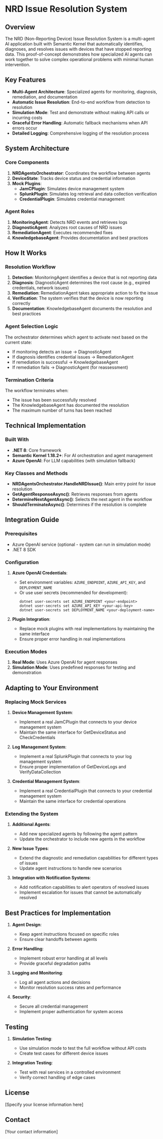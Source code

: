 # NRD Issue Resolution System

## Overview

The NRD (Non-Reporting Device) Issue Resolution System is a multi-agent AI application built with Semantic Kernel that automatically identifies, diagnoses, and resolves issues with devices that have stopped reporting data. This proof-of-concept demonstrates how specialized AI agents can work together to solve complex operational problems with minimal human intervention.

## Key Features

- **Multi-Agent Architecture**: Specialized agents for monitoring, diagnosis, remediation, and documentation
- **Automatic Issue Resolution**: End-to-end workflow from detection to resolution
- **Simulation Mode**: Test and demonstrate without making API calls or incurring costs
- **Graceful Error Handling**: Automatic fallback mechanisms when API errors occur
- **Detailed Logging**: Comprehensive logging of the resolution process

## System Architecture

### Core Components

1. **NRDAgentsOrchestrator**: Coordinates the workflow between agents
2. **DeviceState**: Tracks device status and credential information
3. **Mock Plugins**:
   - **JamCPlugin**: Simulates device management system
   - **SplunkPlugin**: Simulates log retrieval and data collection verification
   - **CredentialPlugin**: Simulates credential management

### Agent Roles

1. **MonitoringAgent**: Detects NRD events and retrieves logs
2. **DiagnosticAgent**: Analyzes root causes of NRD issues
3. **RemediationAgent**: Executes recommended fixes
4. **KnowledgebaseAgent**: Provides documentation and best practices

## How It Works

### Resolution Workflow

1. **Detection**: MonitoringAgent identifies a device that is not reporting data
2. **Diagnosis**: DiagnosticAgent determines the root cause (e.g., expired credentials, network issues)
3. **Remediation**: RemediationAgent takes appropriate action to fix the issue
4. **Verification**: The system verifies that the device is now reporting correctly
5. **Documentation**: KnowledgebaseAgent documents the resolution and best practices

### Agent Selection Logic

The orchestrator determines which agent to activate next based on the current state:
- If monitoring detects an issue → DiagnosticAgent
- If diagnosis identifies credential issues → RemediationAgent
- If remediation is successful → KnowledgebaseAgent
- If remediation fails → DiagnosticAgent (for reassessment)

### Termination Criteria

The workflow terminates when:
- The issue has been successfully resolved
- The KnowledgebaseAgent has documented the resolution
- The maximum number of turns has been reached

## Technical Implementation

### Built With

- **.NET 8**: Core framework
- **Semantic Kernel 1.18.2+**: For AI orchestration and agent management
- **Azure OpenAI**: For LLM capabilities (with simulation fallback)

### Key Classes and Methods

- **NRDAgentsOrchestrator.HandleNRDIssue()**: Main entry point for issue resolution
- **GetAgentResponseAsync()**: Retrieves responses from agents
- **DetermineNextAgentAsync()**: Selects the next agent in the workflow
- **ShouldTerminateAsync()**: Determines if the resolution is complete

## Integration Guide

### Prerequisites

- Azure OpenAI service (optional - system can run in simulation mode)
- .NET 8 SDK

### Configuration

1. **Azure OpenAI Credentials**:
   - Set environment variables: `AZURE_ENDPOINT`, `AZURE_API_KEY`, and `DEPLOYMENT_NAME`
   - Or use user secrets (recommended for development):
     ```
     dotnet user-secrets set AZURE_ENDPOINT <your-endpoint>
     dotnet user-secrets set AZURE_API_KEY <your-api-key>
     dotnet user-secrets set DEPLOYMENT_NAME <your-deployment-name>
     ```

2. **Plugin Integration**:
   - Replace mock plugins with real implementations by maintaining the same interface
   - Ensure proper error handling in real implementations

### Execution Modes

1. **Real Mode**: Uses Azure OpenAI for agent responses
2. **Simulation Mode**: Uses predefined responses for testing and demonstration

## Adapting to Your Environment

### Replacing Mock Services

1. **Device Management System**:
   - Implement a real JamCPlugin that connects to your device management system
   - Maintain the same interface for GetDeviceStatus and CheckCredentials

2. **Log Management System**:
   - Implement a real SplunkPlugin that connects to your log management system
   - Ensure proper implementation of GetDeviceLogs and VerifyDataCollection

3. **Credential Management System**:
   - Implement a real CredentialPlugin that connects to your credential management system
   - Maintain the same interface for credential operations

### Extending the System

1. **Additional Agents**:
   - Add new specialized agents by following the agent pattern
   - Update the orchestrator to include new agents in the workflow

2. **New Issue Types**:
   - Extend the diagnostic and remediation capabilities for different types of issues
   - Update agent instructions to handle new scenarios

3. **Integration with Notification Systems**:
   - Add notification capabilities to alert operators of resolved issues
   - Implement escalation for issues that cannot be automatically resolved

## Best Practices for Implementation

1. **Agent Design**:
   - Keep agent instructions focused on specific roles
   - Ensure clear handoffs between agents

2. **Error Handling**:
   - Implement robust error handling at all levels
   - Provide graceful degradation paths

3. **Logging and Monitoring**:
   - Log all agent actions and decisions
   - Monitor resolution success rates and performance

4. **Security**:
   - Secure all credential management
   - Implement proper authentication for system access

## Testing

1. **Simulation Testing**:
   - Use simulation mode to test the full workflow without API costs
   - Create test cases for different device issues

2. **Integration Testing**:
   - Test with real services in a controlled environment
   - Verify correct handling of edge cases

## License

[Specify your license information here]

## Contact

[Your contact information]
